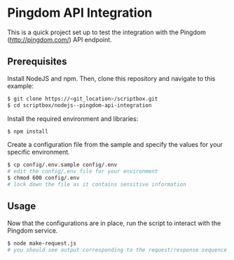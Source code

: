 # Pingdom API Integration

This is a quick project set up to test the integration with the Pingdom (http://pingdom.com/) API endpoint.

## Prerequisites

Install NodeJS and npm. Then, clone this repository and navigate to this example:

```bash
$ git clone https://<git_location>/scriptbox.git
$ cd scriptbox/nodejs--pingdom-api-integration
```

Install the required environment and libraries:

```bash
$ npm install
```

Create a configuration file from the sample and specify the values for your specific environment.

```bash
$ cp config/.env.sample config/.env
# edit the config/.env file for your environment
$ chmod 600 config/.env
# lock down the file as it contains sensitive information
```

## Usage

Now that the configurations are in place, run the script to interact with the Pingdom service.

```bash
$ node make-request.js
# you should see output corresponding to the request/response sequence
```
